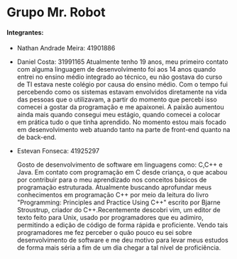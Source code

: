 # Grupo Mr. Robot

#### Integrantes:

- Nathan Andrade Meira: 41901886



- Daniel Costa: 31991165
    Atualmente tenho 19 anos, meu primeiro contato com alguma linguagem de desenvolvimento foi aos 14 anos quando entrei no ensino médio integrado ao técnico,
eu não gostava do curso de TI estava neste colégio por causa do ensino médio. Com o tempo fui percebendo como os sistemas estavam envolvidos diretamente na
vida das pessoas que o utilizavam, a partir do momento que percebi isso comecei a gostar da programação e me apaixonei. A paixão aumentou ainda mais quando consegui meu
estágio, quando comecei a colocar em prática tudo o que tinha aprendido. No momento estou mais focado em desenvolvimento web atuando tanto na parte de front-end quanto na
de back-end.     


- Estevan Fonseca: 41925297


    Gosto de desenvolvimento de software em linguagens como: C,C++ e Java. Em contato com programação em C desde criança, o que acabou por contribuir para o meu aprendizado nos conceitos básicos de programação estruturada. Atualmente buscando aprofundar meus conhecimentos em programação C++ por meio da leitura do livro "Programming: Principles and Practice Using C++" escrito por Bjarne Stroustrup, criador do C++.Recentemente descobri vim, um editor de texto feito para Unix, usado por programadores que eu adimiro, permitindo a edição de código de forma rápida e proficiente. Vendo tais programadores me fez perceber o quão pouco eu sei sobre desenvolvimento de software e me deu motivo para levar meus estudos de forma mais séria a fim de um dia chegar a tal nível de proficiência. 